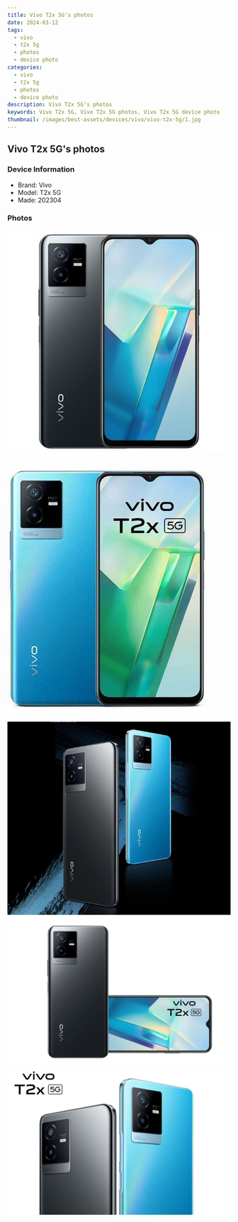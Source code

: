 ```yaml
---
title: Vivo T2x 5G's photos
date: 2024-03-12
tags: 
  - vivo
  - t2x 5g
  - photos
  - device photo
categories: 
  - vivo
  - t2x 5g
  - photos
  - device photo
description: Vivo T2x 5G's photos
keywords: Vivo T2x 5G, Vivo T2x 5G photos, Vivo T2x 5G device photo
thumbnail: /images/best-assets/devices/vivo/vivo-t2x-5g/1.jpg
---
```


## Vivo T2x 5G's photos

### Device Information

- Brand: Vivo
- Model: T2x 5G
- Made: 202304

### Photos

![/images/best-assets/devices/vivo/vivo-t2x-5g/1.jpg](/images/best-assets/devices/vivo/vivo-t2x-5g/1.jpg)
![/images/best-assets/devices/vivo/vivo-t2x-5g/2.jpg](/images/best-assets/devices/vivo/vivo-t2x-5g/2.jpg)
![/images/best-assets/devices/vivo/vivo-t2x-5g/3.jpg](/images/best-assets/devices/vivo/vivo-t2x-5g/3.jpg)
![/images/best-assets/devices/vivo/vivo-t2x-5g/4.jpg](/images/best-assets/devices/vivo/vivo-t2x-5g/4.jpg)
![/images/best-assets/devices/vivo/vivo-t2x-5g/5.jpg](/images/best-assets/devices/vivo/vivo-t2x-5g/5.jpg)
